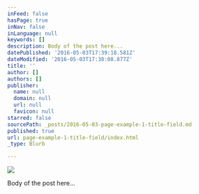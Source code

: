 ```yaml
---
inFeed: false
hasPage: true
inNav: false
inLanguage: null
keywords: []
description: Body of the post here...
datePublished: '2016-05-03T17:39:18.581Z'
dateModified: '2016-05-03T17:38:08.877Z'
title: ''
author: []
authors: []
publisher:
  name: null
  domain: null
  url: null
  favicon: null
starred: false
sourcePath: _posts/2016-05-03-page-example-1-title-field.md
published: true
url: page-example-1-title-field/index.html
_type: Blurb

---
```

![](https://the-grid-user-content.s3-us-west-2.amazonaws.com/ea85db23-abd7-4d1d-8fdc-ac3ef70721e7.jpg)

Body of the post here...